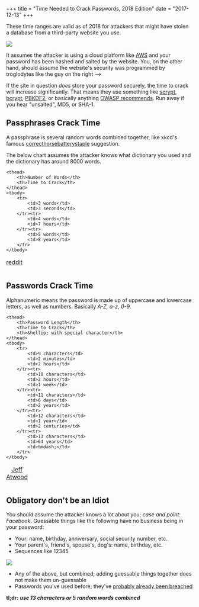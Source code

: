 +++
title = "Time Needed to Crack Passwords, 2018 Edition"
date = "2017-12-13"
+++

These time ranges are valid as of 2018 for attackers that might have stolen a database from a third-party website you use.


<img src="/img/password-post/dennis-nedry.png">


It assumes the attacker is using a cloud platform like [AWS](https://en.wikipedia.org/wiki/Amazon_Web_Services) and your password has been hashed and salted by the website. You, on the other hand, should assume the website's security was programmed by troglodytes like the guy on the right ⟶

If the site in question *does* store your password securely, the time to crack will increase significantly. That means they use something like [scrypt](https://en.wikipedia.org/wiki/Scrypt), [bcrypt](https://en.wikipedia.org/wiki/Bcrypt), [PBKDF2](https://en.wikipedia.org/wiki/PBKDF2), or basically anything [OWASP recommends](https://www.owasp.org/index.php/Password_Storage_Cheat_Sheet). Run away if you hear "unsalted", MD5, or SHA-1.

## Passphrases Crack Time

<a name="crackpassphrase"></a>

A passphrase is several random words combined together, like xkcd's famous [correcthorsebatterystaple](https://www.xkcd.com/936/) suggestion.

The below chart assumes the attacker knows what dictionary you used and the dictionary has around 8000 words. 

<table>
	<caption class="cite">
        <a href="https://www.reddit.com/r/techsnap/comments/18ezb6/correct_horse_battery_staple_really_a_strong/c8ede7r/">reddit</a>
    </caption>

    <thead>
    	<th>Number of Words</th>
        <th>Time to Crack</th>
    </thead>
    <tbody>
    	<tr>
    		<td>3 words</td>
        	<td>3 seconds</td>
        </tr><tr>
    		<td>4 words</td>
        	<td>7 hours</td>
        </tr><tr>
    		<td>5 words</td>
        	<td>8 years</td>
        </tr>
    </tbody>
</table>


## Passwords Crack Time

<a name="crackpassword"></a>

Alphanumeric means the password is made up of uppercase and lowercase letters, as well as numbers. Basically *A-Z, a-z, 0-9*.

<table>
    <caption class="cite">
        <a href="https://blog.codinghorror.com/your-password-is-too-damn-short/">Jeff Atwood</a>
    </caption>

	<thead>
    	<th>Password Length</th>
        <th>Time to Crack</th>
        <th>&hellip; with special character</th>
    </thead>
    <tbody>
    	<tr>
        	<td>9 characters</td>
            <td>2 minutes</td>
            <td>2 hours</td>
        </tr><tr>
        	<td>10 characters</td>
            <td>2 hours</td>
            <td>1 week</td>
        </tr><tr>
        	<td>11 characters</td>
            <td>6 days</td>
            <td>2 years</td>
        </tr><tr>
        	<td>12 characters</td>
            <td>1 year</td>
            <td>2 centuries</td>
        </tr><tr>
        	<td>13 characters</td>
            <td>64 years</td>
            <td>&mdash;</td>
        </tr>
    </tbody>
</table>

## Obligatory don't be an Idiot

You should assume the attacker knows a lot about you; *case and point: Facebook*. Guessable things like the following have no business being in your password:

- Your: name, birthday, anniversary, social security number, etc.
- Your parent's, friend's, spouse's, dog's: name, birthday, etc.
- Sequences like 12345

<img src="/img/password-post/12345.gif" class="img-responsive rounded">

- Any of the above, but combined; adding guessable things together does not make them un-guessable
- Passwords you've used before; they've [probably already been breached](https://haveibeenpwned.com)

**tl;dr:** ***use 13 characters or 5 random words combined***


